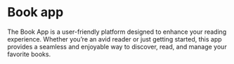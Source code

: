 # Book app

The Book App is a user-friendly platform designed to enhance your reading experience. Whether you’re an avid reader or just getting started, this app provides a seamless and enjoyable way to discover, read, and manage your favorite books.